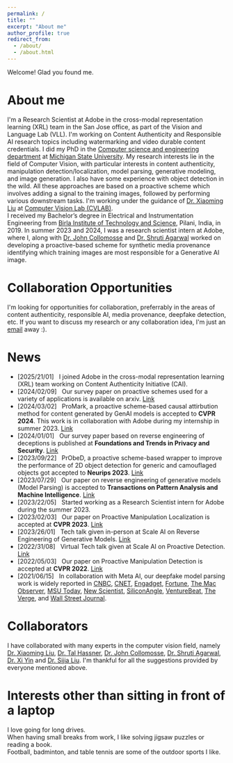 ```yaml
---
permalink: /
title: ""
excerpt: "About me"
author_profile: true
redirect_from: 
  - /about/
  - /about.html
---
```


Welcome! Glad you found me. <br/>

About me
======
I'm a Research Scientist at Adobe in the cross-modal representation learning (XRL) team in the San Jose office, as part of the Vision and Language Lab (VLL). I'm working on Content Authenticity and Responsible AI research topics including watermarking and video durable content credentials. I did my PhD in the [Computer science and engineering department](http://www.cse.msu.edu/) at [Michigan State University](https://www.msu.edu/). My research interests lie in the field of Computer Vision, with particular interests in content authenticity, manipulation detection/localization, model parsing, generative modeling, and image generation. I also have some experience with object detection in the wild. All these approaches are based on a proactive scheme which involves adding a signal to the training images, followed by performing various downstream tasks. I'm working under the guidance of [Dr. Xiaoming Liu](http://www.cse.msu.edu/~liuxm/index2.html) at [Computer Vision Lab (CVLAB)](http://cvlab.cse.msu.edu/). <br/>
I received my Bachelor’s degree in Electrical and Instrumentation Engineering from [Birla Institute of Technology and Science](https://www.bits-pilani.ac.in/), Pilani, India, in 2019. In summer 2023 and 2024, I was a research scientist intern at Adobe, where I, along with [Dr. John Collomosse](https://research.adobe.com/person/john-collomosse/) and [Dr. Shruti Agarwal](https://agarwalshruti15.github.io/) worked on developing a proactive-based scheme for synthetic media provenance identifying which training images are most responsible for a Generative AI image. <br/>

Collaboration Opportunities
======
I'm looking for opportunities for collaboration, preferrably in the areas of content authenticity, responsible AI, media provenance, deepfake detection, etc. If you want to discuss my research or any collaboration idea, I'm just an [email](mailto:asnanivi@msu.edu) away :). 

News
======

* [2025/21/01] &nbsp; I joined Adobe in the cross-modal representation learning (XRL) team working on Content Authenticity Initiative (CAI).
* [2024/02/09] &nbsp; Our survey paper on proactive schemes used for a variety of applications is available on arxiv. [Link](https://vishal3477.github.io/publication/paper8)
* [2024/03/02] &nbsp; ProMark, a proactive scheme-based causal attirbution method for content generated by GenAI models is accepted to **CVPR 2024**. This work is in collaboration with Adobe during my internship in summer 2023. [Link](https://vishal3477.github.io/publication/paper6)
* [2024/01/01] &nbsp; Our survey paper based on reverse engineering of deceptions is published at **Foundations and Trends in Privacy and Security**. [Link](https://vishal3477.github.io/publication/paper7)
* [2023/09/22] &nbsp; PrObeD, a proactive scheme-based wrapper to improve the performance of 2D object detection for generic and camouflaged objects got accepted to **Neurips 2023**. [Link](https://vishal3477.github.io/publication/paper5)
* [2023/07/29] &nbsp; Our paper on reverse engineering of generative models (Model Parsing) is accepted to **Transactions on Pattern Analysis and Machine Intelligence**. [Link](https://vishal3477.github.io/publication/paper2)
* [2023/22/05] &nbsp; Started working as a Research Scientist intern for Adobe during the summer 2023.
* [2023/02/03] &nbsp; Our paper on Proactive Manipulation Localization is accepted at **CVPR 2023**. [Link](https://vishal3477.github.io/publication/paper4)
* [2023/26/01] &nbsp; Tech talk given in-person at Scale AI on Reverse Engineering of Generative Models. [Link](https://exchange.scale.com/public/videos/reverse-engineering-of-generative-models-2023-02-02)
* [2022/31/08] &nbsp; Virtual Tech talk given at Scale AI on Proactive Detection. [Link](https://exchange.scale.com/home/videos/ai-deepfake-detection-proactive-image-manipulation-detection-research-collaboration-between-michigan-state-university-and-meta-2022-09-26)
* [2022/05/03] &nbsp; Our paper on Proactive Manipulation Detection is accepted at **CVPR 2022**. [Link](https://vishal3477.github.io/publication/paper3)
* [2021/06/15] &nbsp; In collaboration with Meta AI, our deepfake model parsing work is widely reported in [CNBC](https://www.cnbc.com/2021/06/16/facebook-scientists-say-they-can-tell-where-deepfakes-come-from.html), [CNET](https://www.cnet.com/news/privacy/facebook-steps-up-efforts-to-study-deepfakes/?PostType=link&ServiceType=twitter&TheTime=2021-06-16T16%3A03%3A06&UniqueID=5656784E-CEBC-11EB-BC13-31D94744363C&ftag=COS-05-10aaa0b), [Engadget](https://www.engadget.com/facebooks-latest-ai-detects-deep-fakes-and-knows-where-they-came-from-160012532.html), [Fortune](https://fortune.com/2021/06/16/facebook-detecting-deepfakes-research-michigan-state/), [The Mac Observer](https://www.macobserver.com/news/facebook-msu-deepfake-detection/), [MSU Today](https://msutoday.msu.edu/news/2021/deepfake-detection), [New Scientist](https://www.newscientist.com/article/2281198-facebook-ai-aims-to-identify-deepfake-images-and-trace-their-creators/), [SiliconAngle](https://siliconangle.com/2021/06/16/facebook-reverse-engineering-deepfakes-detect-ai-models-used-create/), [VentureBeat](https://venturebeat.com/business/facebooks-ai-reverse-engineers-models-used-to-generate-deepfakes/), [The Verge](https://www.theverge.com/2021/6/16/22534690/facebook-deepfake-detection-reverse-engineer-ai-model-hyperparameters), and [Wall Street Journal](https://www.wsj.com/articles/facebook-michigan-state-develop-deepfake-detection-technique-11623859200).

Collaborators
======
I have collaborated with many experts in the computer vision field, namely [Dr. Xiaoming Liu](http://www.cse.msu.edu/~liuxm/index2.html), [Dr. Tal Hassner](https://talhassner.github.io/home/), [Dr. John Collomosse](https://research.adobe.com/person/john-collomosse/), [Dr. Shruti Agarwal](https://agarwalshruti15.github.io/), [Dr. Xi Yin](https://xiyinmsu.github.io/) and [Dr. Sijia Liu](https://lsjxjtu.github.io/). I'm thankful for all the suggestions provided by everyone mentioned above. 

Interests other than sitting in front of a laptop
======
I love going for long drives.<br/>
When having small breaks from work, I like solving jigsaw puzzles or reading a book.<br/>
Football, badminton, and table tennis are some of the outdoor sports I like. 
